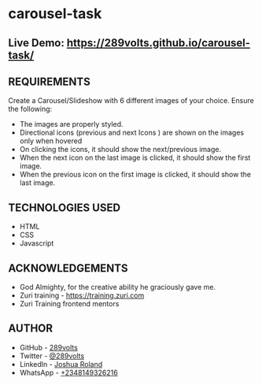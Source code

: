 # carousel-task

## Live Demo: https://289volts.github.io/carousel-task/

## REQUIREMENTS

Create a Carousel/Slideshow with 6 different images of  your choice. Ensure the following:
- The images are properly styled.
- Directional icons (previous and next Icons ) are shown on the images only when hovered
- On clicking the icons, it should show the next/previous image. 
- When the next icon on the last image is clicked, it should show the first image.
- When the previous icon on the first image is clicked, it should show the last image. 

## TECHNOLOGIES USED

- HTML
- CSS
- Javascript

## ACKNOWLEDGEMENTS

- God Almighty, for the creative ability he graciously gave me.
- Zuri training - https://training.zuri.com
- Zuri Training frontend mentors

## AUTHOR

- GitHub - [289volts](https://www.github.com/289volts)
- Twitter - [@289volts](https://www.twitter.com/289volts)
- LinkedIn - [Joshua Roland](https://www.linkedin.com/in/Joshua-Roland)
- WhatsApp - [+2348149326216](https://wa.me/2348149326216)
